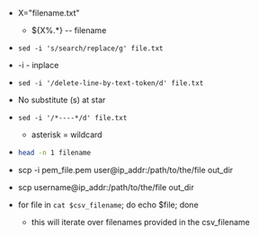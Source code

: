 * X="filename.txt"
  
  * ${X%.*}  -- filename 
  
* `sed -i 's/search/replace/g' file.txt`
  
* -i - inplace
  
* `sed -i '/delete-line-by-text-token/d' file.txt`
  
* No substitute (s) at star
  
* `sed -i '/*----*/d' file.txt`
  
  * asterisk = wildcard
  
* ```sh
  head -n 1 filename 
  ```

* scp   -i   pem_file.pem   user@ip_addr:/path/to/the/file  out_dir 
* scp   username@ip_addr:/path/to/the/file   out_dir 
* for file in `cat $csv_filename`; do echo $file; done
  * this will iterate over filenames provided in the csv_filename



